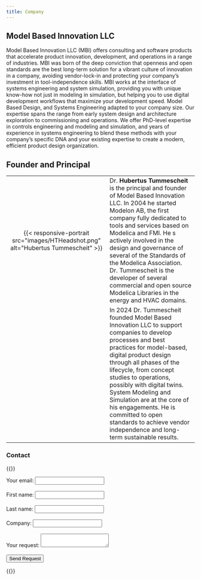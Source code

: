 ```yaml
---
title: Company
---
```


## Model Based Innovation LLC

Model Based Innovation LLC (MBI) offers consulting and software products that accelerate product innovation, development, and operations in a range of industries. MBI was born of the deep conviction that openness and open standards are the best long-term solution for a vibrant culture of innovation in a company, avoiding vendor-lock-in and protecting your company’s investment in tool-independence skills. MBI works at the interface of systems engineering and system simulation, providing you with unique know-how not just in modeling in simulation, but helping you to use digital development workflows that maximize your development speed. Model Based Design, and Systems Engineering adapted to your company size. Our expertise spans the range from early system design and architecture exploration to commissioning and operations. We offer PhD-level expertise in controls engineering and modeling and simulation, and years of experience in systems engineering to blend these methods with your company’s specific DNA and your existing expertise to create a modern, efficient product design organization.    

## Founder and Principal

|     |     |
| :-: | :----- |
| {{< responsive-portrait src="images/HTHeadshot.png" alt="Hubertus Tummescheit" >}} | Dr. **Hubertus Tummescheit** is the principal and founder of Model Based Innovation LLC.  In 2004 he started Modelon AB, the first  company fully dedicated to tools and services based on Modelica and FMI. He s actively involved in the design and governance of several of the Standards of the Modelica Association. Dr. Tummescheit is the developer of  several commercial and open source Modelica Libraries in the energy and HVAC domains. 
| | In 2024 Dr. Tummescheit founded Model Based Innovation LLC to support companies to develop processes and best practices for model-based, digital product design through all phases of the lifecycle, from concept studies to operations, possibly with digital twins. System Modeling and Simulation are at the core of his engagements. He is committed to open standards to achieve vendor independence and long-term sustainable results.

### Contact
{{<rawhtml>}}
<div class="d-grid gap-2 col-sm-6 col-md-5 mx-auto">
<form
  action="https://formspree.io/f/xrbgvgpd"
  method="POST"
>
  <label>
    Your email:
    <input type="email" name="email" class="btn btn-lg btn-outline-primary text-nowrap">
  </label>
   <br>  <br>
 <label>
    First name:
    <input type="name" name="name" class="btn btn-lg btn-outline-primary text-nowrap">
   </label> 
 <br>  <br>
 <label>
    Last name:
    <input type="lastname" name="lastname" class="btn btn-lg btn-outline-primary text-nowrap">
   </label>
 <br>  <br>
  <label>
    Company:
    <input type="company" name="company" class="btn btn-lg btn-outline-primary text-nowrap">
   </label>    
 <br>  <br>
 <label>
    Your request:
    <textarea name="message" class="btn btn-lg btn-outline-primary"></textarea>
  </label>
<br>  
 <br>  
  <!-- your other form fields go here -->
  <button class="btn btn-lg btn-outline-primary text-nowrap"  type="submit">Send Request</button>
</form>	 
</div>	
{{</rawhtml>}}




